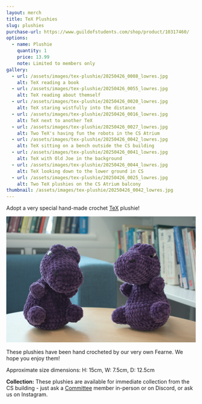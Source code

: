```yaml
---
layout: merch
title: TeX Plushies
slug: plushies
purchase-url: https://www.guildofstudents.com/shop/product/10317460/
options:
  - name: Plushie
    quantity: 1
    price: 13.99
    note: Limited to members only
gallery:
  - url: /assets/images/tex-plushie/20250426_0008_lowres.jpg
    alt: TeX reading a book
  - url: /assets/images/tex-plushie/20250426_0055_lowres.jpg
    alt: TeX reading about themself
  - url: /assets/images/tex-plushie/20250426_0020_lowres.jpg
    alt: TeX staring wistfully into the distance
  - url: /assets/images/tex-plushie/20250426_0016_lowres.jpg
    alt: TeX next to another TeX
  - url: /assets/images/tex-plushie/20250426_0027_lowres.jpg
    alt: Two TeX's having fun the robots in the CS Atrium
  - url: /assets/images/tex-plushie/20250426_0042_lowres.jpg
    alt: TeX sitting on a bench outside the CS building
  - url: /assets/images/tex-plushie/20250426_0041_lowres.jpg
    alt: TeX with Old Joe in the background
  - url: /assets/images/tex-plushie/20250426_0044_lowres.jpg
    alt: TeX looking down to the lower ground in CS
  - url: /assets/images/tex-plushie/20250426_0025_lowres.jpg
    alt: Two TeX plushies on the CS Atrium balcony
thumbnail: /assets/images/tex-plushie/20250426_0042_lowres.jpg
---
```


Adopt a very special hand-made crochet [TeX](/tex) plushie!

![Two TeX plushies together](/assets/images/tex-plushie/20250426_0004_lowres.jpg)

These plushies have been hand crocheted by our very own Fearne. We hope you enjoy them!

Approximate size dimensions: H: 15cm, W: 7.5cm, D: 12.5cm

**Collection:** These plushies are available for immediate collection from the CS building -
just ask a [Committee](/committee) member in-person or on Discord, or ask us on Instagram.
